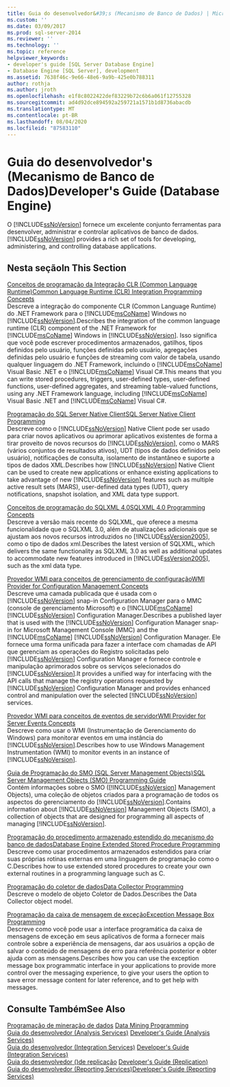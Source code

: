 ```yaml
---
title: Guia do desenvolvedor&#39;s (Mecanismo de Banco de Dados) | Microsoft Docs
ms.custom: ''
ms.date: 03/09/2017
ms.prod: sql-server-2014
ms.reviewer: ''
ms.technology: ''
ms.topic: reference
helpviewer_keywords:
- developer's guide [SQL Server Database Engine]
- Database Engine [SQL Server], development
ms.assetid: 7638f46c-9e66-48e6-9a9b-425e0b788311
author: rothja
ms.author: jroth
ms.openlocfilehash: e1f8c8022422def83229b72c6b6a061f12755328
ms.sourcegitcommit: ad4d92dce894592a259721a1571b1d8736abacdb
ms.translationtype: MT
ms.contentlocale: pt-BR
ms.lasthandoff: 08/04/2020
ms.locfileid: "87583110"
---
```

# <a name="developer39s-guide-database-engine"></a><span data-ttu-id="94d1f-102">Guia do desenvolvedor&#39;s (Mecanismo de Banco de Dados)</span><span class="sxs-lookup"><span data-stu-id="94d1f-102">Developer&#39;s Guide (Database Engine)</span></span>
  <span data-ttu-id="94d1f-103">O [!INCLUDE[ssNoVersion](../includes/ssnoversion-md.md)] fornece um excelente conjunto ferramentas para desenvolver, administrar e controlar aplicativos de banco de dados.</span><span class="sxs-lookup"><span data-stu-id="94d1f-103">[!INCLUDE[ssNoVersion](../includes/ssnoversion-md.md)] provides a rich set of tools for developing, administering, and controlling database applications.</span></span>  
  
## <a name="in-this-section"></a><span data-ttu-id="94d1f-104">Nesta seção</span><span class="sxs-lookup"><span data-stu-id="94d1f-104">In This Section</span></span>  
 [<span data-ttu-id="94d1f-105">Conceitos de programação da Integração CLR &#40;Common Language Runtime&#41;</span><span class="sxs-lookup"><span data-stu-id="94d1f-105">Common Language Runtime &#40;CLR&#41; Integration Programming Concepts</span></span>](clr-integration/common-language-runtime-clr-integration-programming-concepts.md)  
 <span data-ttu-id="94d1f-106">Descreve a integração do componente CLR (Common Language Runtime) do .NET Framework para o [!INCLUDE[msCoName](../includes/msconame-md.md)] Windows no [!INCLUDE[ssNoVersion](../includes/ssnoversion-md.md)].</span><span class="sxs-lookup"><span data-stu-id="94d1f-106">Describes the integration of the common language runtime (CLR) component of the .NET Framework for [!INCLUDE[msCoName](../includes/msconame-md.md)] Windows in [!INCLUDE[ssNoVersion](../includes/ssnoversion-md.md)].</span></span> <span data-ttu-id="94d1f-107">Isso significa que você pode escrever procedimentos armazenados, gatilhos, tipos definidos pelo usuário, funções definidas pelo usuário, agregações definidas pelo usuário e funções de streaming com valor de tabela, usando qualquer linguagem do .NET Framework, incluindo o [!INCLUDE[msCoName](../includes/msconame-md.md)] Visual Basic .NET e o [!INCLUDE[msCoName](../includes/msconame-md.md)] Visual C#.</span><span class="sxs-lookup"><span data-stu-id="94d1f-107">This means that you can write stored procedures, triggers, user-defined types, user-defined functions, user-defined aggregates, and streaming table-valued functions, using any .NET Framework language, including [!INCLUDE[msCoName](../includes/msconame-md.md)] Visual Basic .NET and [!INCLUDE[msCoName](../includes/msconame-md.md)] Visual C#.</span></span>  
  
 [<span data-ttu-id="94d1f-108">Programação do SQL Server Native Client</span><span class="sxs-lookup"><span data-stu-id="94d1f-108">SQL Server Native Client Programming</span></span>](native-client/sql-server-native-client-programming.md)  
 <span data-ttu-id="94d1f-109">Descreve como o [!INCLUDE[ssNoVersion](../includes/ssnoversion-md.md)] Native Client pode ser usado para criar novos aplicativos ou aprimorar aplicativos existentes de forma a tirar proveito de novos recursos do [!INCLUDE[ssNoVersion](../includes/ssnoversion-md.md)], como o MARS (vários conjuntos de resultados ativos), UDT (tipos de dados definidos pelo usuário), notificações de consulta, isolamento de instantâneo e suporte a tipos de dados XML.</span><span class="sxs-lookup"><span data-stu-id="94d1f-109">Describes how [!INCLUDE[ssNoVersion](../includes/ssnoversion-md.md)] Native Client can be used to create new applications or enhance existing applications to take advantage of new [!INCLUDE[ssNoVersion](../includes/ssnoversion-md.md)] features such as multiple active result sets (MARS), user-defined data types (UDT), query notifications, snapshot isolation, and XML data type support.</span></span>  
  
 [<span data-ttu-id="94d1f-110">Conceitos de programação do SQLXML 4.0</span><span class="sxs-lookup"><span data-stu-id="94d1f-110">SQLXML 4.0 Programming Concepts</span></span>](sqlxml/sqlxml-4-0-programming-concepts.md)  
 <span data-ttu-id="94d1f-111">Descreve a versão mais recente do SQLXML, que oferece a mesma funcionalidade que o SQLXML 3.0, além de atualizações adicionais que se ajustam aos novos recursos introduzidos no [!INCLUDE[ssVersion2005](../includes/ssversion2005-md.md)], como o tipo de dados xml.</span><span class="sxs-lookup"><span data-stu-id="94d1f-111">Describes the latest version of SQLXML, which delivers the same functionality as SQLXML 3.0 as well as additional updates to accommodate new features introduced in [!INCLUDE[ssVersion2005](../includes/ssversion2005-md.md)], such as the xml data type.</span></span>  
  
 [<span data-ttu-id="94d1f-112">Provedor WMI para conceitos de gerenciamento de configuração</span><span class="sxs-lookup"><span data-stu-id="94d1f-112">WMI Provider for Configuration Management Concepts</span></span>](wmi-provider-configuration/wmi-provider-for-configuration-management.md)  
 <span data-ttu-id="94d1f-113">Descreve uma camada publicada que é usada com o [!INCLUDE[ssNoVersion](../includes/ssnoversion-md.md)] snap-in Configuration Manager para o MMC (console de gerenciamento Microsoft) e o [!INCLUDE[msCoName](../includes/msconame-md.md)] [!INCLUDE[ssNoVersion](../includes/ssnoversion-md.md)] Configuration Manager.</span><span class="sxs-lookup"><span data-stu-id="94d1f-113">Describes a published layer that is used with the [!INCLUDE[ssNoVersion](../includes/ssnoversion-md.md)] Configuration Manager snap-in for Microsoft Management Console (MMC) and the [!INCLUDE[msCoName](../includes/msconame-md.md)] [!INCLUDE[ssNoVersion](../includes/ssnoversion-md.md)] Configuration Manager.</span></span> <span data-ttu-id="94d1f-114">Ele fornece uma forma unificada para fazer a interface com chamadas de API que gerenciam as operações do Registro solicitadas pelo [!INCLUDE[ssNoVersion](../includes/ssnoversion-md.md)] Configuration Manager e fornece controle e manipulação aprimorados sobre os serviços selecionados do [!INCLUDE[ssNoVersion](../includes/ssnoversion-md.md)].</span><span class="sxs-lookup"><span data-stu-id="94d1f-114">It provides a unified way for interfacing with the API calls that manage the registry operations requested by [!INCLUDE[ssNoVersion](../includes/ssnoversion-md.md)] Configuration Manager and provides enhanced control and manipulation over the selected [!INCLUDE[ssNoVersion](../includes/ssnoversion-md.md)] services.</span></span>  
  
 [<span data-ttu-id="94d1f-115">Provedor WMI para conceitos de eventos de servidor</span><span class="sxs-lookup"><span data-stu-id="94d1f-115">WMI Provider for Server Events Concepts</span></span>](wmi-provider-server-events/wmi-provider-for-server-events-concepts.md)  
 <span data-ttu-id="94d1f-116">Descreve como usar o WMI (Instrumentação de Gerenciamento do Windows) para monitorar eventos em uma instância do [!INCLUDE[ssNoVersion](../includes/ssnoversion-md.md)].</span><span class="sxs-lookup"><span data-stu-id="94d1f-116">Describes how to use Windows Management Instrumentation (WMI) to monitor events in an instance of [!INCLUDE[ssNoVersion](../includes/ssnoversion-md.md)].</span></span>  
  
 [<span data-ttu-id="94d1f-117">Guia de Programação do SMO &#40;SQL Server Management Objects&#41;</span><span class="sxs-lookup"><span data-stu-id="94d1f-117">SQL Server Management Objects &#40;SMO&#41; Programming Guide</span></span>](server-management-objects-smo/sql-server-management-objects-smo-programming-guide.md)  
 <span data-ttu-id="94d1f-118">Contém informações sobre o SMO ([!INCLUDE[ssNoVersion](../includes/ssnoversion-md.md)] Management Objects), uma coleção de objetos criados para a programação de todos os aspectos do gerenciamento do [!INCLUDE[ssNoVersion](../includes/ssnoversion-md.md)].</span><span class="sxs-lookup"><span data-stu-id="94d1f-118">Contains information about [!INCLUDE[ssNoVersion](../includes/ssnoversion-md.md)] Management Objects (SMO), a collection of objects that are designed for programming all aspects of managing [!INCLUDE[ssNoVersion](../includes/ssnoversion-md.md)].</span></span>  
  
 [<span data-ttu-id="94d1f-119">Programação do procedimento armazenado estendido do mecanismo do banco de dados</span><span class="sxs-lookup"><span data-stu-id="94d1f-119">Database Engine Extended Stored Procedure Programming</span></span>](database-engine-extended-stored-procedure-programming.md)  
 <span data-ttu-id="94d1f-120">Descreve como usar procedimentos armazenados estendidos para criar suas próprias rotinas externas em uma linguagem de programação como o C.</span><span class="sxs-lookup"><span data-stu-id="94d1f-120">Describes how to use extended stored procedures to create your own external routines in a programming language such as C.</span></span>  
  
 [<span data-ttu-id="94d1f-121">Programação do coletor de dados</span><span class="sxs-lookup"><span data-stu-id="94d1f-121">Data Collector Programming</span></span>](../database-engine/dev-guide/data-collector-programming.md)  
 <span data-ttu-id="94d1f-122">Descreve o modelo de objeto Coletor de Dados.</span><span class="sxs-lookup"><span data-stu-id="94d1f-122">Describes the Data Collector object model.</span></span>  
  
 [<span data-ttu-id="94d1f-123">Programação da caixa de mensagem de exceção</span><span class="sxs-lookup"><span data-stu-id="94d1f-123">Exception Message Box Programming</span></span>](../database-engine/dev-guide/exception-message-box-programming.md)  
 <span data-ttu-id="94d1f-124">Descreve como você pode usar a interface programática da caixa de mensagens de exceção em seus aplicativos de forma a fornecer mais controle sobre a experiência de mensagens, dar aos usuários a opção de salvar o conteúdo de mensagens de erro para referência posterior e obter ajuda com as mensagens.</span><span class="sxs-lookup"><span data-stu-id="94d1f-124">Describes how you can use the exception message box programmatic interface in your applications to provide more control over the messaging experience, to give your users the option to save error message content for later reference, and to get help with messages.</span></span>  
  
## <a name="see-also"></a><span data-ttu-id="94d1f-125">Consulte Também</span><span class="sxs-lookup"><span data-stu-id="94d1f-125">See Also</span></span>  
 <span data-ttu-id="94d1f-126">[Programação de mineração de dados](../analysis-services/dev-guide/data-mining-programming.md) </span><span class="sxs-lookup"><span data-stu-id="94d1f-126">[Data Mining Programming](../analysis-services/dev-guide/data-mining-programming.md) </span></span>  
 <span data-ttu-id="94d1f-127">[Guia do desenvolvedor &#40;Analysis Services&#41;](https://docs.microsoft.com/analysis-services/analysis-services-developer-documentation) </span><span class="sxs-lookup"><span data-stu-id="94d1f-127">[Developer's Guide &#40;Analysis Services&#41;](https://docs.microsoft.com/analysis-services/analysis-services-developer-documentation) </span></span>  
 <span data-ttu-id="94d1f-128">[Guia do desenvolvedor &#40;Integration Services&#41;](../integration-services/integration-services-developer-documentation.md) </span><span class="sxs-lookup"><span data-stu-id="94d1f-128">[Developer's Guide &#40;Integration Services&#41;](../integration-services/integration-services-developer-documentation.md) </span></span>  
 <span data-ttu-id="94d1f-129">[Guia do desenvolvedor &#40;&#41;de replicação](replication/concepts/replication-developer-documentation.md) </span><span class="sxs-lookup"><span data-stu-id="94d1f-129">[Developer's Guide &#40;Replication&#41;](replication/concepts/replication-developer-documentation.md) </span></span>  
 [<span data-ttu-id="94d1f-130">Guia do desenvolvedor &#40;Reporting Services&#41;</span><span class="sxs-lookup"><span data-stu-id="94d1f-130">Developer's Guide &#40;Reporting Services&#41;</span></span>](../reporting-services/reporting-services-developer-documentation.md)  
  
  
